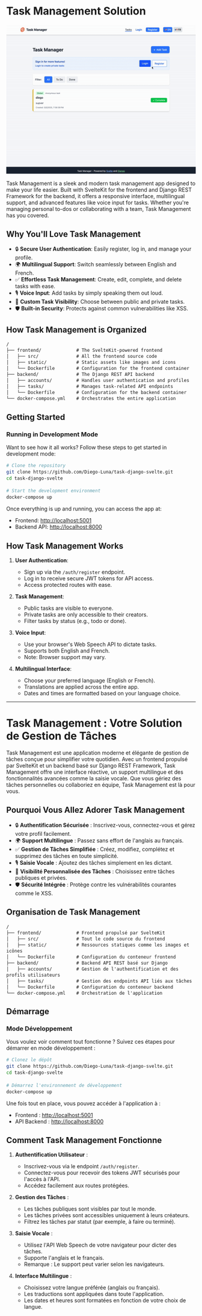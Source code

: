 # Task Management Solution

![hippo](gif/task-project.gif)

Task Management is a sleek and modern task management app designed to make your life easier. Built with SvelteKit for the frontend and Django REST Framework for the backend, it offers a responsive interface, multilingual support, and advanced features like voice input for tasks. Whether you're managing personal to-dos or collaborating with a team, Task Management has you covered.

## Why You'll Love Task Management

- 🔒 **Secure User Authentication**: Easily register, log in, and manage your profile.
- 🌍 **Multilingual Support**: Switch seamlessly between English and French.
- ✅ **Effortless Task Management**: Create, edit, complete, and delete tasks with ease.
- 🎙️ **Voice Input**: Add tasks by simply speaking them out loud.
- 👀 **Custom Task Visibility**: Choose between public and private tasks.
- 🛡️ **Built-in Security**: Protects against common vulnerabilities like XSS.

## How Task Management is Organized

```
/
├── frontend/             # The SvelteKit-powered frontend
│   ├── src/              # All the frontend source code
│   ├── static/           # Static assets like images and icons
│   └── Dockerfile        # Configuration for the frontend container
├── backend/              # The Django REST API backend
│   ├── accounts/         # Handles user authentication and profiles
│   ├── tasks/            # Manages task-related API endpoints
│   └── Dockerfile        # Configuration for the backend container
└── docker-compose.yml    # Orchestrates the entire application
```

## Getting Started

### Running in Development Mode

Want to see how it all works? Follow these steps to get started in development mode:

```bash
# Clone the repository
git clone https://github.com/Diego-Luna/task-django-svelte.git
cd task-django-svelte

# Start the development environment
docker-compose up
```

Once everything is up and running, you can access the app at:
- Frontend: [http://localhost:5001](http://localhost:5001)
- Backend API: [http://localhost:8000](http://localhost:8000)


## How Task Management Works

1. **User Authentication**:
   - Sign up via the `/auth/register` endpoint.
   - Log in to receive secure JWT tokens for API access.
   - Access protected routes with ease.

2. **Task Management**:
   - Public tasks are visible to everyone.
   - Private tasks are only accessible to their creators.
   - Filter tasks by status (e.g., todo or done).

3. **Voice Input**:
   - Use your browser's Web Speech API to dictate tasks.
   - Supports both English and French.
   - Note: Browser support may vary.

4. **Multilingual Interface**:
   - Choose your preferred language (English or French).
   - Translations are applied across the entire app.
   - Dates and times are formatted based on your language choice.

---

# Task Management : Votre Solution de Gestion de Tâches

Task Management est une application moderne et élégante de gestion de tâches conçue pour simplifier votre quotidien. Avec un frontend propulsé par SvelteKit et un backend basé sur Django REST Framework, Task Management offre une interface réactive, un support multilingue et des fonctionnalités avancées comme la saisie vocale. Que vous gériez des tâches personnelles ou collaboriez en équipe, Task Management est là pour vous.

## Pourquoi Vous Allez Adorer Task Management

- 🔒 **Authentification Sécurisée** : Inscrivez-vous, connectez-vous et gérez votre profil facilement.
- 🌍 **Support Multilingue** : Passez sans effort de l'anglais au français.
- ✅ **Gestion de Tâches Simplifiée** : Créez, modifiez, complétez et supprimez des tâches en toute simplicité.
- 🎙️ **Saisie Vocale** : Ajoutez des tâches simplement en les dictant.
- 👀 **Visibilité Personnalisée des Tâches** : Choisissez entre tâches publiques et privées.
- 🛡️ **Sécurité Intégrée** : Protège contre les vulnérabilités courantes comme le XSS.

## Organisation de Task Management

```
/
├── frontend/             # Frontend propulsé par SvelteKit
│   ├── src/              # Tout le code source du frontend
│   ├── static/           # Ressources statiques comme les images et icônes
│   └── Dockerfile        # Configuration du conteneur frontend
├── backend/              # Backend API REST basé sur Django
│   ├── accounts/         # Gestion de l'authentification et des profils utilisateurs
│   ├── tasks/            # Gestion des endpoints API liés aux tâches
│   └── Dockerfile        # Configuration du conteneur backend
└── docker-compose.yml    # Orchestration de l'application
```

## Démarrage

### Mode Développement

Vous voulez voir comment tout fonctionne ? Suivez ces étapes pour démarrer en mode développement :

```bash
# Clonez le dépôt
git clone https://github.com/Diego-Luna/task-django-svelte.git
cd task-django-svelte

# Démarrez l'environnement de développement
docker-compose up
```

Une fois tout en place, vous pouvez accéder à l'application à :
- Frontend : [http://localhost:5001](http://localhost:5001)
- API Backend : [http://localhost:8000](http://localhost:8000)


## Comment Task Management Fonctionne

1. **Authentification Utilisateur** :
   - Inscrivez-vous via le endpoint `/auth/register`.
   - Connectez-vous pour recevoir des tokens JWT sécurisés pour l'accès à l'API.
   - Accédez facilement aux routes protégées.

2. **Gestion des Tâches** :
   - Les tâches publiques sont visibles par tout le monde.
   - Les tâches privées sont accessibles uniquement à leurs créateurs.
   - Filtrez les tâches par statut (par exemple, à faire ou terminé).

3. **Saisie Vocale** :
   - Utilisez l'API Web Speech de votre navigateur pour dicter des tâches.
   - Supporte l'anglais et le français.
   - Remarque : Le support peut varier selon les navigateurs.

4. **Interface Multilingue** :
   - Choisissez votre langue préférée (anglais ou français).
   - Les traductions sont appliquées dans toute l'application.
   - Les dates et heures sont formatées en fonction de votre choix de langue.
